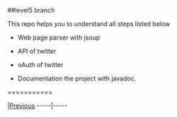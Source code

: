 ##level5 branch

This repo helps you to understand all steps listed below 

 - Web page parser with jsoup

 - API of twitter

 - oAuth of twitter

 - Documentation the project with javadoc.
 

===========

|[Previous](https://github.com/okulbilisim/Java-Servlet/blob/level4/README.md)
-----|-----
